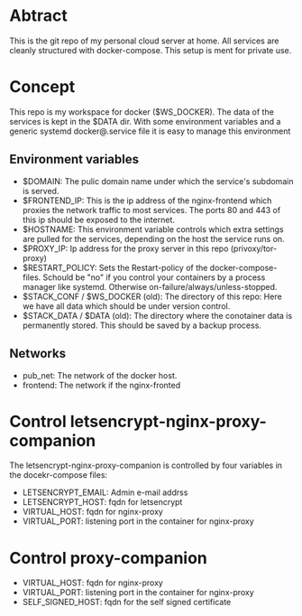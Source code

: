 # Abtract

This is the git repo of my personal cloud server at home. All services are cleanly structured with docker-compose. This setup is ment for private use.

# Concept

This repo is my workspace for docker ($WS_DOCKER). The data of the services is kept in the $DATA dir. With some environment variables and a generic systemd docker@.service file it is easy to manage this environment

## Environment variables

- $DOMAIN: The pulic domain name under which the service's subdomain is served.
- $FRONTEND_IP: This is the ip address of the nginx-frontend which proxies the network traffic to most services. The ports 80 and 443 of this ip should be exposed to the internet.
- $HOSTNAME: This environment variable controls which extra settings are pulled for the services, depending on the host the service runs on.
- $PROXY_IP: Ip address for the proxy server in this repo (privoxy/tor-proxy)
- $RESTART_POLICY: Sets the Restart-policy of the docker-compose-files. Schould be "no" if you control your containers by a process manager like systemd. Otherwise on-failure/always/unless-stopped.
- $STACK_CONF / $WS_DOCKER (old): The directory of this repo: Here we have all data which should be under version control.
- $STACK_DATA / $DATA (old): The directory where the conotainer data is permanently stored. This should be saved by a backup process.

## Networks

- pub_net: The network of the docker host. 
- frontend: The network if the nginx-fronted

# Control letsencrypt-nginx-proxy-companion

The letsencrypt-nginx-proxy-companion is controlled by four variables in the docekr-compose files:

- LETSENCRYPT_EMAIL: Admin e-mail addrss
- LETSENCRYPT_HOST: fqdn for letsencrypt
- VIRTUAL_HOST: fqdn for nginx-proxy
- VIRTUAL_PORT: listening port in the container for nginx-proxy

# Control proxy-companion

- VIRTUAL_HOST: fqdn for nginx-proxy
- VIRTUAL_PORT: listening port in the container for nginx-proxy
- SELF_SIGNED_HOST: fqdn for the self signed certificate

